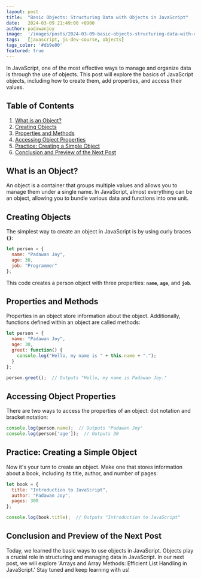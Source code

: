 ```yaml
---
layout: post
title:  "Basic Objects: Structuring Data with Objects in JavaScript"
date:   2024-03-09 21:49:00 +0900
author: padawanjoy
image:  '/images/posts/2024-03-09-basic-objects-structuring-data-with-objects-in-javascript/01.webp'
tags:   [javascript, js-dev-course, objects]
tags_color: '#db9e00'
featured: true
---
```

In JavaScript, one of the most effective ways to manage and organize data is through the use of objects. This post will explore the basics of JavaScript objects, including how to create them, add properties, and access their values.

## Table of Contents
1. [What is an Object?](#what-is-an-object)
2. [Creating Objects](#creating-objects)
3. [Properties and Methods](#properties-and-methods)
4. [Accessing Object Properties](#accessing-object-properties)
5. [Practice: Creating a Simple Object](#practice-creating-a-simple-object)
6. [Conclusion and Preview of the Next Post](#conclusion-and-preview-of-the-next-post)

## What is an Object?
An object is a container that groups multiple values and allows you to manage them under a single name. In JavaScript, almost everything can be an object, allowing you to bundle various data and functions into one unit.

## Creating Objects
The simplest way to create an object in JavaScript is by using curly braces **`{}`**:

```javascript
let person = {
  name: "Padawan Joy",
  age: 30,
  job: "Programmer"
};
```

This code creates a person object with three properties: **`name`**, **`age`**, and **`job`**.

## Properties and Methods
Properties in an object store information about the object. Additionally, functions defined within an object are called methods:

```javascript
let person = {
  name: "Padawan Joy",
  age: 30,
  greet: function() {
    console.log("Hello, my name is " + this.name + ".");
  }
};

person.greet();  // Outputs "Hello, my name is Padawan Joy."
```

## Accessing Object Properties
There are two ways to access the properties of an object: dot notation and bracket notation:

```javascript
console.log(person.name);  // Outputs "Padawan Joy"
console.log(person['age']);  // Outputs 30
```

## Practice: Creating a Simple Object
Now it's your turn to create an object. Make one that stores information about a book, including its title, author, and number of pages:

```javascript
let book = {
  title: "Introduction to JavaScript",
  author: "Padawan Joy",
  pages: 300
};

console.log(book.title);  // Outputs "Introduction to JavaScript"
```

## Conclusion and Preview of the Next Post
Today, we learned the basic ways to use objects in JavaScript. Objects play a crucial role in structuring and managing data in JavaScript. In our next post, we will explore 'Arrays and Array Methods: Efficient List Handling in JavaScript.' Stay tuned and keep learning with us!